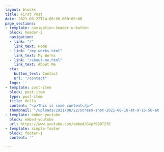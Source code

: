 ```yaml
---
layout: blocks
title: First Post
date: 2021-08-22T14:00:00.000+00:00
page_sections:
- template: navigation-header-w-button
  block: header-2
  navigation:
  - link: "/"
    link_text: Home
  - link: "/my-works.html"
    link_text: My Works
  - link: "/about-me.html"
    link_text: About Me
  cta:
    button_text: Contact
    url: "/contact"
  logo: ''
- template: post-item
  block: post-item
  type: post-item
  title: Hello
  content: "<p>This is some content</p>"
  thumbnail: "/uploads/2021/08/22/screen-shot-2021-08-18-at-9-16-50-am.png"
- template: embed-youtube
  block: embed-youtube
  url: https://www.youtube.com/embed/G4pfSB9TZfE
- template: simple-footer
  block: footer-1
  content: ''

---
```

